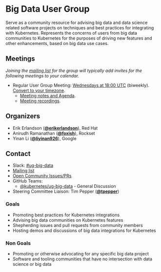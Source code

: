 <!---
This is an autogenerated file!

Please do not edit this file directly, but instead make changes to the
sigs.yaml file in the project root.

To understand how this file is generated, see https://git.k8s.io/community/generator/README.md
--->
# Big Data User Group

Serve as a community resource for advising big data and data science related software projects on techniques and best practices for integrating with Kubernetes. Represents the concerns of users from big data communities to Kubernetes for the purposes of driving new features and other enhancements, based on big data use cases.

## Meetings
*Joining the [mailing list](https://groups.google.com/forum/#!forum/kubernetes-ug-big-data) for the group will typically add invites for the following meetings to your calendar.*
* Regular User Group Meeting: [Wednesdays at 18:00 UTC](https://zoom.us/my/ug.big.data) (biweekly). [Convert to your timezone](http://www.thetimezoneconverter.com/?t=18:00&tz=UTC).
  * [Meeting notes and Agenda](https://docs.google.com/document/d/1pnF38NF6N5eM8DlK088XUW85Vms4V2uTsGZvSp8MNIA/edit).
  * [Meeting recordings](https://docs.google.com/document/d/1pnF38NF6N5eM8DlK088XUW85Vms4V2uTsGZvSp8MNIA/edit).

## Organizers

* Erik Erlandson (**[@erikerlandson](https://github.com/erikerlandson)**), Red Hat
* Anirudh Ramanathan (**[@foxish](https://github.com/foxish)**), Rockset
* Yinan Li (**[@liyinan926](https://github.com/liyinan926)**), Google

## Contact
- Slack: [#ug-big-data](https://kubernetes.slack.com/messages/ug-big-data)
- [Mailing list](https://groups.google.com/forum/#!forum/kubernetes-ug-big-data)
- [Open Community Issues/PRs](https://github.com/kubernetes/community/labels/ug%2Fbig-data)
- GitHub Teams:
    - [@kubernetes/ug-big-data](https://github.com/orgs/kubernetes/teams/ug-big-data) - General Discussion
- Steering Committee Liaison: Tim Pepper (**[@tpepper](https://github.com/tpepper)**)
<!-- BEGIN CUSTOM CONTENT -->

### Goals

- Promoting best practices for Kubernetes integrations
- Advising big data communities on Kubernetes features
- Shepherding issues and pull requests from community members
- Hosting demos and discussions of big data integrations for Kubernetes

### Non Goals

- Promoting or otherwise advocating for any specific big data project
- Software and tooling communities that have no intersection with data science or big data

<!-- END CUSTOM CONTENT -->

